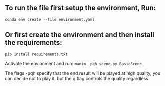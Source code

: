 ## To run the file first setup the environment, Run:
``conda env create --file environment.yaml``
## Or first create the environment and then install the requirements:
``pip install requirements.txt``

Activate the envionment and run:
``manim -pqh scene.py BasicScene``

The flags -pqh specify that the end result will be played at high quality, you can decide not to play it, but the
q flag controls the quality regardless